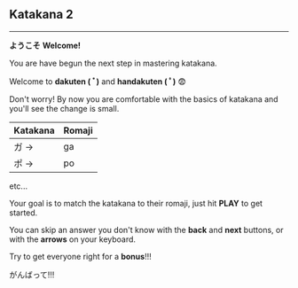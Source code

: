 ## Katakana 2

---

**ようこそ** **Welcome!**

You are have begun the next step in mastering katakana.

Welcome to **dakuten ( ﾞ)** and **handakuten ( ﾟ)** 😨

Don't worry! By now you are comfortable with the basics of katakana and you'll see the change is small.

| Katakana | Romaji |
| ----------  | ----- |
| ガ  -> | ga |
| ポ  -> | po |

etc...

Your goal is to match the katakana to their romaji, just hit **PLAY** to get started.

You can skip an answer you don't know with the **back** and **next** buttons, or with the **arrows** on your keyboard.

Try to get everyone right for a **bonus**!!!

がんばって!!!
